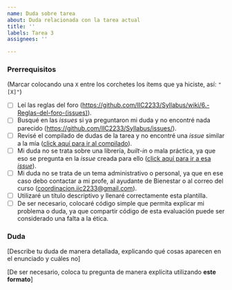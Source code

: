 ```yaml
---
name: Duda sobre tarea
about: Duda relacionada con la tarea actual
title: ''
labels: Tarea 3
assignees: ''

---
```


<!-- **Esta es una plantilla para que dejes dudas relacionadas con la tarea actual. Si tienes dudas de otro tipo, utiliza la plantilla apropiada. Recuerda utilizar la pestaña "Preview" para ver cómo se vería tu *issue* antes de publicarla.** -->

### Prerrequisitos
(Marcar colocando una `X` entre los corchetes los ítems que ya hiciste, así: `"[X]"`)

* [ ] Leí las reglas del foro (https://github.com/IIC2233/Syllabus/wiki/6.-Reglas-del-foro-(issues)).
* [ ] Busqué en las *issues* si ya preguntaron mi duda y no encontré nada parecido (https://github.com/IIC2233/Syllabus/issues/).
* [ ] Revisé el compilado de dudas de la tarea y no encontré una *issue* similar a la mía ([click aquí para ir al compilado](/IIC2233/Syllabus/issues/396)).
* [ ] Mi duda no se trata sobre una librería, *built-in* o mala práctica, ya que eso se pregunta en la *issue* creada para ello ([click aquí para ir a esa _issue_](/IIC2233/Syllabus/issues/395)).
* [ ] Mi duda no se trata de un tema administrativo o personal, ya que en ese caso debo contactar a mi profe, al ayudante de Bienestar o al correo del curso (coordinacion.iic2233@gmail.com).
* [ ] Utilizaré un título descriptivo y llenaré correctamente esta plantilla.
* [ ] De ser necesario, colocaré código simple que permita explicar mi problema o duda, ya que compartir código de esta evaluación puede ser considerado una falta a la ética.

### Duda

[Describe tu duda de manera detallada, explicando qué cosas aparecen en el enunciado y cuáles no]

[De ser necesario, coloca tu pregunta de manera explícita utilizando **este formato**]
